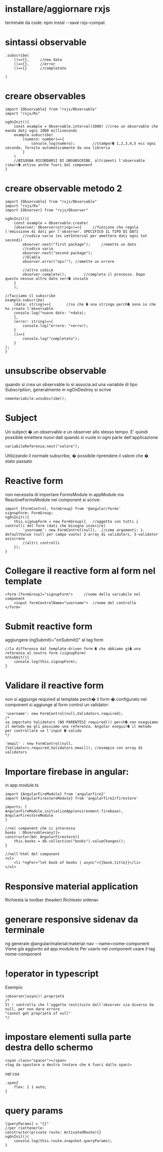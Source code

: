 # installare/aggiornare rxjs
terminale da code: npm instal --save rxjs-compat

# sintassi observable
```
.subscribe(
	()=>{},		//new data
	()=>{},		//error
	()=>{}		//completato

)
```
# creare observables
```
import {Observable} from "rxjs/Observable"
import "rxjs/Rx"
```
```
ngOnInit(){
	const example = Observable.interval(1000) //creo un observable che manda dati ogni 1000 millisecondi
	example.subscribe(
		(numero: number)=>{
			console.log(numero);		//stamper� 1,2,3,4,5 ecc ogni secondo, fornito automaticamente da una libreria
		}
	)
	//BISOGNA RICORDARSI DI UNSUBSCRIBE, altrimenti l'observable rimarr� attivo anche fuori dal component
}
```
# creare observable metodo 2
```
import {Observable} from "rxjs/Observable"
import "rxjs/Rx"
import {Observer} from "rxjs/Observer"
```
```
ngOnInit(){
	const example = Observable.create(
	(observer: Observer<string>)=>{		//funzione che regola l'emissione di dati per l'observer. SPECIFICO IL TIPO DI DATI
		//codice vario (es setInterval per emettere dati ogni tot secondi)
		observer.next("first package");		//emette un dato
		//codice vario
		observer.next("second package");
		//blabla
		observer.error("ops!"); //emette un errore

		//altro codice
		observer.complete();		//completa il processo. Dopo questo nessun altro dato verr� inviato
	}
	);

//facciamo il subscribe
example.subscribe(
	(data: string)=>{		//so che � una stringa perch� sono io che ho creato l'observable
	console.log("nuovo dato: "+data);
	},
	(error: string)=>{
		console.log("errore: "+error);
	}
	()=>{
		console.log("completato");
	}
);
}
```

# unsubscribe observable
quando si crea un observable lo si associa ad una variabile di tipo Subscription,
generalmente in ngOnDestroy si scrive
```
nomeVariabile.unsubscribe();
```

# Subject
Un subject � un observable e un observer allo stesso tempo. E' quindi possibile emettere nuovi dati quando si vuole in ogni parte dell'applicazione
```
variabileReferenza.next("valore");
```
Utilizzando il normale subscribe, � possibile riprendere il valore che � stato passato



# Reactive form
non necessita di importare FormsModule in appModule ma ReactiveFormsModule
nel component si scrive:
```
import {FormControl, FormGroup} from '@angular/forms'
signupForm: FormGroup;
ngOnInit(){
	this.signupForm = new FormGroup({	//oggetto con tutti i controlli del form (dati che bisogna inserire)
		'username': new FormControl(null),	//come argomenti: 1-defaultValue (null per campo vuoto) 2-array di validators, 3-validator asincrono
		//altri controlli
	});
}
```
# Collegare il reactive form al form nel template
```
<form [formGroup]="signupForm">		//nome della variabile nel component
	<input formControlName="username">	//nome del controllo
</form>
```
# Submit reactive form
aggiungere (ngSubmit)="onSubmit()" al tag form
```
//la differenza dal template-driven form � che abbiamo gi� una referenza al nostro form (signupForm)
onSubmit(){
	console.log(this.signupForm);
}
```

# Validare il reactive form
non si aggiunge required al template perch� il form � configurato nel component
si aggiunge al form control un validator:
```
'username': new FormControl(null,Validators.required);
/*
va importato Validators (NO PARENTESI required()) perch� non eseguiamo il metodo ma gli passiamo una referenza. Angular eseguir� il metodo per controllare se l'input � valido
*/

'email' : new FormControl(null,[Validators.required,Validators.email]);	//esempio con array di validators
```



# Importare firebase in angular:
in app.module.ts
```
import {AngularFireModule} from 'angularfire2'
import {AngularFirestoreModule} from 'angularfire2/firestore'

imports: [
AngularFireModule.initializeApp(environment.firebase),
AngularFirestoreModule
]
```
```
//nel component che ci interessa
books : Observable<any[]>
constructor(bd: AngularFirestore){
	this.books = db.collection("books").valueChanges();
}
```
```
//nell'html del component
<ul>
	<li *ngFor="let book of books | async">{{book.title}}</li>
</ul>
```

# Responsive material application
Richiesta la toolbar (header)
Richiesto sidenav

# generare responsive sidenav da terminale
ng generate @angular/material:material-nav --name=nome-component
Viene già aggiunto ad app.module.ts
Per usarlo nel component usare il tag nome-component

# !operator in typescript
Esempio
```
(observer|async)!.proprietà
/*
Il ! controlla che l'oggetto restituito dall'observer sia diverso da null, per non dare errore
"cannot get proprietà of null"
*/
```

# impostare elementi sulla parte destra dello schermo
```
<span class="spacer"></span>
<tag da spostare a destra (notare che è fuori dallo span)>
```
nel css
```
.span{
	flex: 1 1 auto;
}
```

# query params
```
[queryParams] = "{}"
//per riottenerle:
constructor(private route: ActivatedRoute){}
ngOnInit(){
	console.log(this.route.snapshot.queryParams);
}